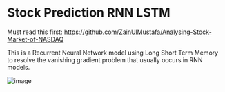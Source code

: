 # Stock Prediction RNN LSTM

Must read this first: https://github.com/ZainUlMustafa/Analysing-Stock-Market-of-NASDAQ

This is a Recurrent Neural Network model using Long Short Term Memory to resolve the vanishing gradient problem that usually occurs in RNN models.

![image](https://github.com/JeromeBadu/Matthew.21.12-17.NKJV/assets/57490638/9cb2afb3-2672-4012-b159-3940b2273ddd)
